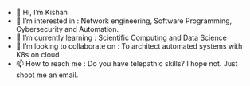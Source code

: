 - 👋 Hi, I’m Kishan
- 👀 I’m interested in : Network engineering, Software Programming, Cybersecurity and Automation.
- 🌱 I’m currently learning : Scientific Computing and Data Science
- 💞️ I’m looking to collaborate on : To architect automated systems with K8s on cloud
- 📫 How to reach me : Do you have telepathic skills? I hope not. Just shoot me an email.
